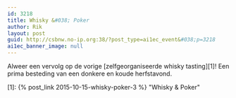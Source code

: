 ```yaml
---
id: 3218
title: Whisky &#038; Poker
author: Rik
layout: post
guid: http://csbnw.no-ip.org:38/?post_type=ai1ec_event&#038;p=3218
ai1ec_banner_image: null
---
```

Alweer een vervolg op de vorige [zelfgeorganiseerde whisky tasting][1]! Een prima besteding van een donkere en koude herfstavond.

 [1]: {% post_link 2015-10-15-whisky-poker-3 %} "Whisky & Poker"